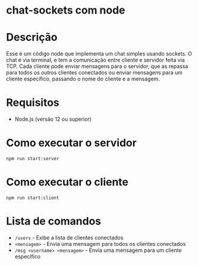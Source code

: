 # chat-sockets com node

# Descrição

Esse é um código node que implementa um chat simples usando sockets. O chat é via terminal, e tem a comunicação entre cliente e servidor feita via TCP. Cada cliente pode enviar mensagens para o servidor, que as repassa para todos os outros clientes conectados ou enviar mensagens para um cliente específico, passando o nome do cliente e a mensagem.

# Requisitos
- Node.js (versão 12 ou superior)

# Como executar o servidor
`npm run start:server`

# Como executar o cliente
`npm run start:client`

# Lista de comandos
- `/users` - Exibe a lista de clientes conectados
- `<mensagem>` - Envia uma mensagem para todos os clientes conectados
- `/msg <username> <mensagem>` - Envia uma mensagem para um cliente específico